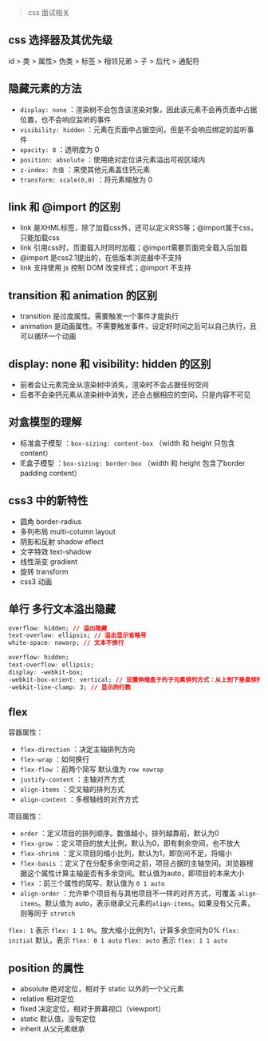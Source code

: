 > css 面试相关

## css 选择器及其优先级

id > 类 > 属性> 伪类 > 标签 > 相邻兄弟 > 子 > 后代 > 通配符

## 隐藏元素的方法

- `display: none` ：渲染树不会包含该渲染对象，因此该元素不会再页面中占据位置，也不会响应监听的事件
- `visibility: hidden` ：元素在页面中占据空间，但是不会响应绑定的监听事件
- `opacity: 0` ：透明度为 0
- `position: absolute` ：使用绝对定位讲元素溢出可视区域内
- `z-index: 负值` ：来使其他元素盖住钙元素
- `transform: scale(0,0)` ：将元素缩放为 0

## link 和 @import 的区别

- link 是XHML标签，除了加载css外，还可以定义RSS等；@import属于css，只能加载css
- link 引用css时，页面载入时同时加载；@import需要页面完全载入后加载
- @import 是css2.1提出的，在低版本浏览器中不支持
- link 支持使用 js 控制 DOM 改变样式；@import 不支持

## transition 和 animation 的区别

- transition 是过度属性。需要触发一个事件才能执行
- animation 是动画属性。不需要触发事件，设定好时间之后可以自己执行，且可以循环一个动画

## display: none 和 visibility: hidden 的区别

- 前者会让元素完全从渲染树中消失，渲染时不会占据任何空间
- 后者不会染钙元素从渲染树中消失，还会占据相应的空间，只是内容不可见

## 对盒模型的理解

- 标准盒子模型 ：`box-sizing: content-box` （width 和 height 只包含 content）
- IE盒子模型 ：`box-sizing: border-box` （width 和 height 包含了border padding content）

## css3 中的新特性

- 圆角 border-radius
- 多列布局 multi-column layout
- 阴影和反射 shadow eflect
- 文字特效 text-shadow
- 线性渐变 gradient
- 旋转 transform
- css3 动画

## 单行 多行文本溢出隐藏

```css
overflow: hidden; // 溢出隐藏
text-overlow: ellipsis; // 溢出显示省略号
white-space: nowarp; // 文本不换行
```

```css
overflow: hidden;
text-overflow: ellipsis;
display: -webkit-box;
-webkit-box-orient: vertical; // 设置伸缩盒子的子元素排列方式：从上到下垂直排列
-webkit-line-clamp: 3; // 显示的行数
```

## flex

容器属性：
- `flex-direction` ：决定主轴排列方向
- `flex-wrap` ：如何换行
- `flex-flow` ：前两个简写 默认值为 `row nowrap`
- `justify-content` ：主轴对齐方式
- `align-items` ：交叉轴的排列方式
- `align-content` ：多根轴线的对齐方式

项目属性：
- `order` ：定义项目的排列顺序。数值越小，排列越靠前，默认为0
- `flex-grow` ：定义项目的放大比例，默认为0，即有剩余空间，也不放大
- `flex-shrink` ：定义项目的缩小比列，默认为1，即空间不足，将缩小
- `flex-basis` ：定义了在分配多余空间之前，项目占据的主轴空间。浏览器根据这个属性计算主轴是否有多余空间。默认值为auto，即项目的本来大小
- `flex` ：前三个属性的简写，默认值为 `0 1 auto`
- `align-order` ：允许单个项目有与其他项目不一样的对齐方式，可覆盖 `align-items`。默认值为 auto，表示继承父元素的`align-items`。如果没有父元素，则等同于 `stretch`

`flex: 1` 表示 `flex: 1 1 0%`。放大缩小比例为1，计算多余空间为0%
`flex: initial` 默认，表示 `flex: 0 1 auto`
`flex: auto` 表示 `flex: 1 1 auto`

## position 的属性

- absolute 绝对定位，相对于 static 以外的一个父元素
- relative 相对定位
- fixed 决定定位，相对于屏幕视口（viewport）
- static 默认值，没有定位
- inherit 从父元素继承
